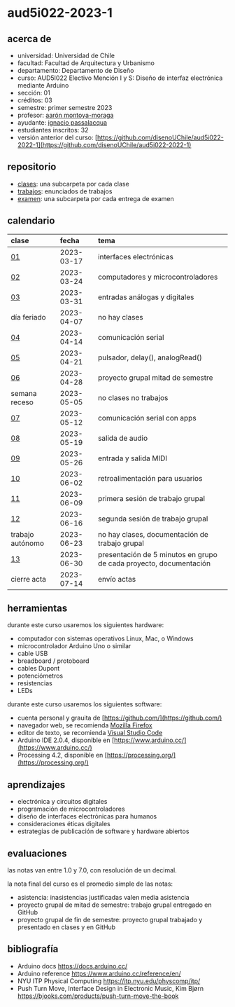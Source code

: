 # aud5i022-2023-1

## acerca de

- universidad: Universidad de Chile
- facultad: Facultad de Arquitectura y Urbanismo
- departamento: Departamento de Diseño
- curso: AUD5I022 Electivo Mención I y S: Diseño de interfaz electrónica mediante Arduino
- sección: 01
- créditos: 03
- semestre: primer semestre 2023
- profesor: [aarón montoya-moraga](https://github.com/montoyamoraga)
- ayudante: [ignacio passalacqua](https://github.com/ipassala)
- estudiantes inscritos: 32
- versión anterior del curso: [https://github.com/disenoUChile/aud5i022-2022-1](https://github.com/disenoUChile/aud5i022-2022-1)

## repositorio

- [clases](./clases/): una subcarpeta por cada clase
- [trabajos](./trabajos/): enunciados de trabajos
- [examen](./examen): una subcarpeta por cada entrega de examen

## calendario

| clase                  | fecha      | tema                                                               |
| :--------------------- | :--------- | :----------------------------------------------------------------- |
| [01](clases/clase-01/) | 2023-03-17 | interfaces electrónicas                                            |
| [02](clases/clase-02/) | 2023-03-24 | computadores y microcontroladores                                  |
| [03](clases/clase-03/) | 2023-03-31 | entradas análogas y digitales                                      |
| día feriado            | 2023-04-07 | no hay clases                                                      |
| [04](clases/clase-04/) | 2023-04-14 | comunicación serial                                                |
| [05](clases/clase-05/) | 2023-04-21 | pulsador, delay(), analogRead()                                    |
| [06](clases/clase-06/) | 2023-04-28 | proyecto grupal mitad de semestre                                  |
| semana receso          | 2023-05-05 | no clases no trabajos                                              |
| [07](clases/clase-07/) | 2023-05-12 | comunicación serial con apps                                       |
| [08](clases/clase-08/) | 2023-05-19 | salida de audio                                                    |
| [09](clases/clase-09/) | 2023-05-26 | entrada y salida MIDI                                              |
| [10](clases/clase-10/) | 2023-06-02 | retroalimentación para usuarios                                    |
| [11](clases/clase-11/) | 2023-06-09 | primera sesión de trabajo grupal                                   |
| [12](clases/clase-12/) | 2023-06-16 | segunda sesión de trabajo grupal                                   |
| trabajo autónomo       | 2023-06-23 | no hay clases, documentación de trabajo grupal                     |
| [13](clases/clase-13/) | 2023-06-30 | presentación de 5 minutos en grupo de cada proyecto, documentación |
| cierre acta            | 2023-07-14 | envío actas                                                        |

## herramientas

durante este curso usaremos los siguientes hardware:

- computador con sistemas operativos Linux, Mac, o Windows
- microcontrolador Arduino Uno o similar
- cable USB
- breadboard / protoboard
- cables Dupont
- potenciómetros
- resistencias
- LEDs

durante este curso usaremos los siguientes software:

- cuenta personal y grauita de [https://github.com/](https://github.com/)
- navegador web, se recomienda [Mozilla Firefox](https://www.mozilla.org/)
- editor de texto, se recomienda [Visual Studio Code](https://code.visualstudio.com/)
- Arduino IDE 2.0.4, disponible en [https://www.arduino.cc/](https://www.arduino.cc/)
- Processing 4.2, disponible en [https://processing.org/](https://processing.org/)

## aprendizajes

- electrónica y circuitos digitales
- programación de microcontroladores
- diseño de interfaces electrónicas para humanos
- consideraciones éticas digitales
- estrategias de publicación de software y hardware abiertos

## evaluaciones

las notas van entre 1.0 y 7.0, con resolución de un decimal.

la nota final del curso es el promedio simple de las notas:

- asistencia: inasistencias justificadas valen media asistencia
- proyecto grupal de mitad de semestre: trabajo grupal entregado en GitHub
- proyecto grupal de fin de semestre: proyecto grupal trabajado y presentado en clases y en GitHub

## bibliografía

- Arduino docs https://docs.arduino.cc/
- Arduino reference https://www.arduino.cc/reference/en/
- NYU ITP Physical Computing https://itp.nyu.edu/physcomp/itp/
- Push Turn Move, Interface Design in Electronic Music, Kim Bjørn https://bjooks.com/products/push-turn-move-the-book

